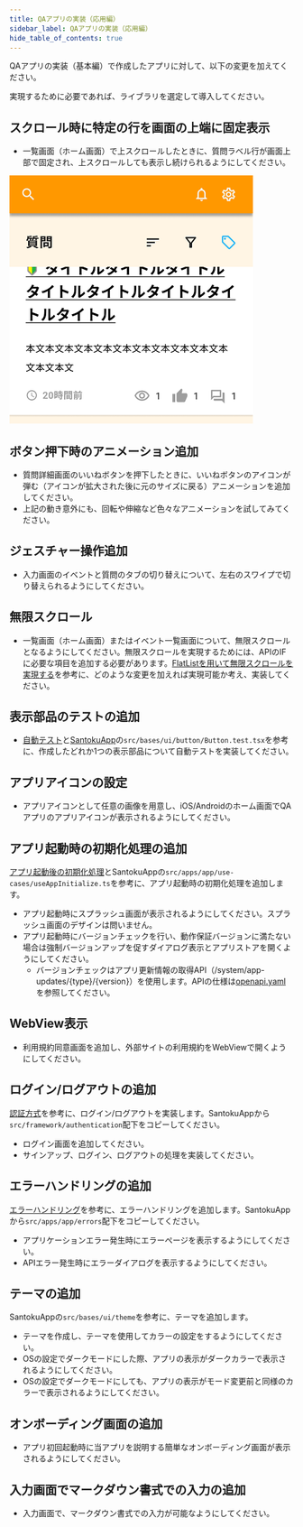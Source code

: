 ```yaml
---
title: QAアプリの実装（応用編）
sidebar_label: QAアプリの実装（応用編）
hide_table_of_contents: true
---
```


QAアプリの実装（基本編）で作成したアプリに対して、以下の変更を加えてください。

実現するために必要であれば、ライブラリを選定して導入してください。

## スクロール時に特定の行を画面の上端に固定表示

- 一覧画面（ホーム画面）で上スクロールしたときに、質問ラベル行が画面上部で固定され、上スクロールしても表示し続けられるようにしてください。

![ホーム画面-スクロール例](screen-home-scroll.png)

## ボタン押下時のアニメーション追加

- 質問詳細画面のいいねボタンを押下したときに、いいねボタンのアイコンが弾む（アイコンが拡大された後に元のサイズに戻る）アニメーションを追加してください。
- 上記の動き意外にも、回転や伸縮など色々なアニメーションを試してみてください。

## ジェスチャー操作追加

- 入力画面のイベントと質問のタブの切り替えについて、左右のスワイプで切り替えられるようにしてください。

## 無限スクロール

- 一覧画面（ホーム画面）またはイベント一覧画面について、無限スクロールとなるようにしてください。無限スクロールを実現するためには、APIのIFに必要な項目を追加する必要があります。[FlatListを用いて無限スクロールを実現する](/react-native/santoku/development/implement/http-api#flatlist%E3%82%92%E7%94%A8%E3%81%84%E3%81%A6%E7%84%A1%E9%99%90%E3%82%B9%E3%82%AF%E3%83%AD%E3%83%BC%E3%83%AB%E3%82%92%E5%AE%9F%E7%8F%BE%E3%81%99%E3%82%8B)を参考に、どのような変更を加えれば実現可能か考え、実装してください。

## 表示部品のテストの追加

- [自動テスト](/react-native/santoku/test-planning/ut-planning#%E8%87%AA%E5%8B%95%E3%83%86%E3%82%B9%E3%83%88)と[SantokuApp](https://github.com/{@inject:organization}/mobile-app-crib-notes/tree/master/example-app/SantokuApp)の`src/bases/ui/button/Button.test.tsx`を参考に、作成したどれか1つの表示部品について自動テストを実装してください。

## アプリアイコンの設定

- アプリアイコンとして任意の画像を用意し、iOS/Androidのホーム画面でQAアプリのアプリアイコンが表示されるようにしてください。

## アプリ起動時の初期化処理の追加

[アプリ起動後の初期化処理](/react-native/santoku/application-architecture/life-cycle-management/initialization)とSantokuAppの`src/apps/app/use-cases/useAppInitialize.ts`を参考に、アプリ起動時の初期化処理を追加します。

- アプリ起動時にスプラッシュ画面が表示されるようにしてください。スプラッシュ画面のデザインは問いません。
- アプリ起動時にバージョンチェックを行い、動作保証バージョンに満たない場合は強制バージョンアップを促すダイアログ表示とアプリストアを開くようにしてください。
  - バージョンチェックはアプリ更新情報の取得API（/system/app-updates/{type}/{version}）を使用します。APIの仕様は[openapi.yaml](https://github.com/{@inject:organization}/mobile-app-crib-notes/blob/master/example-app/api-document/openapi.yaml)を参照してください。

## WebView表示

- 利用規約同意画面を追加し、外部サイトの利用規約をWebViewで開くようにしてください。

## ログイン/ログアウトの追加

[認証方式](/react-native/santoku/application-architecture/auth/overview)を参考に、ログイン/ログアウトを実装します。SantokuAppから`src/framework/authentication`配下をコピーしてください。

- ログイン画面を追加してください。
- サインアップ、ログイン、ログアウトの処理を実装してください。

## エラーハンドリングの追加

[エラーハンドリング](/react-native/santoku/application-architecture/error-handling/overview)を参考に、エラーハンドリングを追加します。SantokuAppから`src/apps/app/errors`配下をコピーしてください。

- アプリケーションエラー発生時にエラーページを表示するようにしてください。
- APIエラー発生時にエラーダイアログを表示するようにしてください。

## テーマの追加

SantokuAppの`src/bases/ui/theme`を参考に、テーマを追加します。

- テーマを作成し、テーマを使用してカラーの設定をするようにしてください。
- OSの設定でダークモードにした際、アプリの表示がダークカラーで表示されるようにしてください。
- OSの設定でダークモードにしても、アプリの表示がモード変更前と同様のカラーで表示されるようにしてください。

## オンボーディング画面の追加

- アプリ初回起動時に当アプリを説明する簡単なオンボーディング画面が表示されるようにしてください。

## 入力画面でマークダウン書式での入力の追加

- 入力画面で、マークダウン書式での入力が可能なようにしてください。
